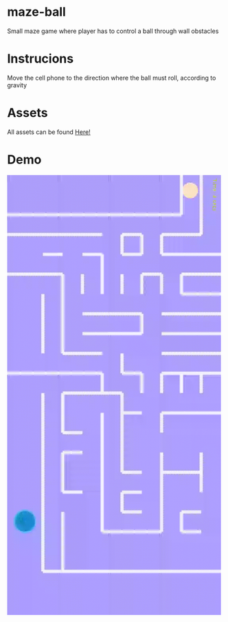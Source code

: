 # maze-ball

Small maze game where player has to control a ball through wall obstacles


# Instrucions

Move the cell phone to the direction where the ball must roll, according to gravity


# Assets 

All assets can be found [Here!](https://gamedevelopment.tutsplus.com/articles/enjoy-these-totally-free-bomberman-inspired-sprites--gamedev-8541)


# Demo

![alt text](https://github.com/caiovini/maze-ball/blob/master/Demo.gif)